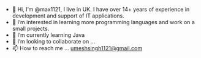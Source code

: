- 👋 Hi, I’m @max1121, I live in UK. I have over 14+ years of experience in development and support of IT applications.
- 👀 I’m interested in learning more programming languages and work on a small projects.
- 🌱 I’m currently learning Java
- 💞️ I’m looking to collaborate on ...
- 📫 How to reach me ... umeshsingh1121@gmail.com

<!---
max1121/max1121 is a ✨ special ✨ repository because its `README.md` (this file) appears on your GitHub profile.
You can click the Preview link to take a look at your changes.
--->
